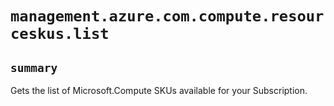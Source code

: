 # `management.azure.com.compute.resourceskus.list`

## `summary`
Gets the list of Microsoft.Compute SKUs available for your Subscription.


